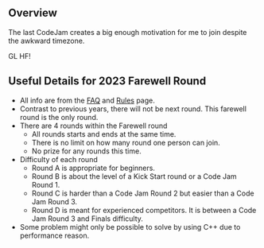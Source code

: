 ## Overview

The last CodeJam creates a big enough motivation for me to join despite the awkward timezone.

GL HF! 

## Useful Details for 2023 Farewell Round
- All info are from the [FAQ](https://codingcompetitions.withgoogle.com/codejam/faq) and [Rules](https://codingcompetitions.withgoogle.com/codejam/rulesandterms) page.
- Contrast to previous years, there will not be next round. This farewell round is the only round.
- There are 4 rounds within the Farewell round
    - All rounds starts and ends at the same time.
    - There is no limit on how many round one person can join.
    - No prize for any rounds this time.
- Difficulty of each round
    - Round A is appropriate for beginners.
    - Round B is about the level of a Kick Start round or a Code Jam Round 1.
    - Round C is harder than a Code Jam Round 2 but easier than a Code Jam Round 3.
    - Round D is meant for experienced competitors. It is between a Code Jam Round 3 and Finals difficulty.
- Some problem might only be possible to solve by using C++ due to performance reason.
